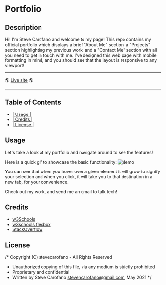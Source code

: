 # Portfolio

## Description

Hi! I'm Steve Carofano and welcome to my page! This repo contains my official portfolio which displays
a brief "About Me" section, a "Projects" section highlighting my previous work, and a "Contact Me" section 
with all you need to get in touch with me. I've designed this web page with mobile formatting in mind,
and you should see that the layout is responsive to any viewport!

---

:earth_americas: [Live site](https://stevecarofano.github.io/Portfolio/) :earth_americas:

---

## Table of Contents
* [| Usage |](#usage)
* [| Credits |](#credits)
* [| License |](#license)

## Usage

Let's take a look at my portfolio and navigate around to see the features!

Here is a quick gif to showcase the basic functionality:
    ![demo](assets/images/portfolio-demo-new.gif)
    
You can see that when you hover over a given element it will grow to signify your selection and when you click, it will take you to that destination in a new tab, for your convenience.

Check out my work, and send me an email to talk tech!


## Credits
* [w3Schools](https://www.w3schools.com)
* [w3schools flexbox](https://www.w3schools.com/css/css3_flexbox.asp)
* [StackOverflow](https://www.stackoverflow.com)

## License 

/* Copyright (C) stevecarofano - All Rights Reserved
 * Unauthorized copying of this file, via any medium is strictly prohibited
 * Proprietary and confidential
 * Written by Steve Carofano <stevencarofano@gmail.com>, May 2021
 */

